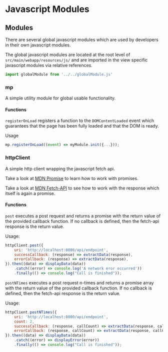 # Javascript Modules

## Modules

There are several global javascript modules which are used by developers in their own javascript modules.

The global javascript modules are located at the root level of `src/main/webapp/resources/js/` and are imported in the view specific javascript modules via
relative references.

````javascript 
import globalModule from '../../globalModule.js'
````

### mp

A simple utility module for global usable functionality.

#### Functions

`registerOnLoad` registers a function to the `DOMContentLoaded` event which guarantees that the page has been fully loaded and that the DOM is ready.

Usage
````javascript
mp.registerOnLoad((event) => myModule.init({...}));
````

### httpClient

A simple http client wrapping the javascript fetch api.

Take a look at [MDN Promise](https://developer.mozilla.org/en-US/docs/Web/JavaScript/Reference/Global_Objects/Promise) to learn how to work with promises.

Take a look at [MDN Fetch-API](https://developer.mozilla.org/en-US/docs/Web/API/Fetch_API/Using_Fetch) to see how to work with the response which itself is again a promise.
#### Functions

`post` executes a post request and returns a promise with the return value of the provided callback function. If no callback is defined, then the fetch-api
response is the return value.

Usage:

````javascript
httpClient.post({
    uri: 'http://localhost:8080/api/endpoint',
    successCallback: (response) => extractData(response),
    errorCallback: (response) => extractData(response),
}).then((data) => displayData(data))
    .catch((error) => console.log('A network eror occurred'))
    .finally(() => console.log("Call is finished"));        
````

`postNTimes` executes a post request n-times and returns a promise array with the return value of the provided callback function. If no callback is defined,
then the fetch-api response is the return value.

Usage:

````javascript
httpClient.postNTimes({
    uri: 'http://localhost:8080/api/endpoint',
    count: 2,
    successCallback: (response, callCount) => extractData(response, callCount),
    errorCallback: (response, callCount) => extractData(response, callCount),
}).then((data) => displayData(data))
    .catch((error) => displayError(error))
    .finally(() => console.log("Call is finished"));                               
````
